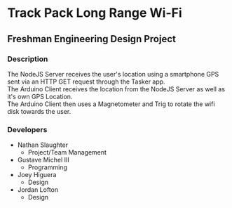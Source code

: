 # Track Pack  Long Range Wi-Fi

## Freshman Engineering Design Project  

### Description
The NodeJS Server receives the user's location using a smartphone GPS sent via an HTTP GET request through the Tasker app.  
The Arduino Client receives the location from the NodeJS Server as well as it's own GPS Location.  
The Arduino Client then uses a Magnetometer and Trig to rotate the wifi disk towards the user.  

### Developers
- Nathan Slaughter
	* Project/Team Management
- Gustave Michel III
	* Programming
- Joey Higuera
	* Design
- Jordan Lofton
	* Design

